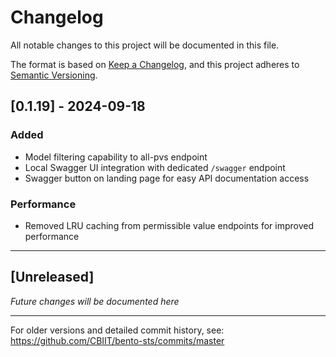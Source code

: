 # Changelog

All notable changes to this project will be documented in this file.

The format is based on [Keep a Changelog](https://keepachangelog.com/en/1.0.0/),
and this project adheres to [Semantic Versioning](https://semver.org/spec/v2.0.0.html).

## [0.1.19] - 2024-09-18

### Added
- Model filtering capability to all-pvs endpoint
- Local Swagger UI integration with dedicated `/swagger` endpoint
- Swagger button on landing page for easy API documentation access

### Performance
- Removed LRU caching from permissible value endpoints for improved performance

---

## [Unreleased]
*Future changes will be documented here*

---

For older versions and detailed commit history, see: https://github.com/CBIIT/bento-sts/commits/master
